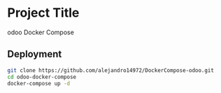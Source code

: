 # Project Title
odoo Docker Compose
## Deployment
```bash
git clone https://github.com/alejandro14972/DockerCompose-odoo.git
cd odoo-docker-compose
docker-compose up -d
```
